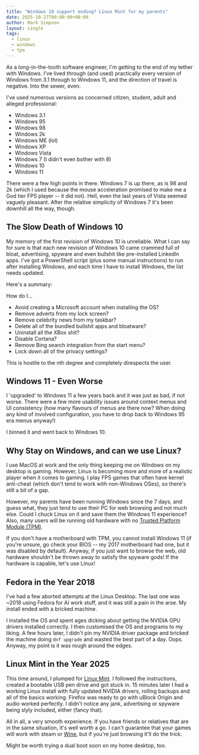 ```yaml
---
title: "Windows 10 support ending? Linux Mint for my parents"
date: 2025-10-27T00:00:00+00:00
author: Mark Simpson
layout: single
tags:
  - linux
  - windows
  - tpm
---
```


As a long-in-the-tooth software engineer, I'm getting to the end of my tether with Windows. I've lived through (and used) practically every version of Windows from 3.1 through to Windows 11, and the direction of travel is negative. Into the sewer, even.

I've used numerous versions as concerned citizen, student, adult and alleged professional:
- Windows 3.1
- Windows 95
- Windows 98
- Windows 2k
- Windows ME (lol)
- Windows XP
- Windows Vista
- Windows 7 (I didn't even bother with 8)
- Windows 10
- Windows 11

There were a few high points in there. Windows 7 is up there, as is 98 and 2k (which I used because the mouse acceleration promised to make me a God tier FPS player -- it did not). Hell, even the last years of Vista seemed vaguely pleasant. After the relative simplicity of Windows 7 it's been downhill all the way, though.

## The Slow Death of Windows 10 
My memory of the first revision of Windows 10 is unreliable. What I can say for sure is that each new revision of Windows 10 came crammed full of bloat, advertising, spyware and even bullshit like pre-installed LinkedIn apps. I've got a PowerShell script (plus some manual instructions) to run after installing Windows, and each time I have to install Windows, the list needs updated.

Here's a summary:

How do I...
- Avoid creating a Microsoft account when installing the OS?
- Remove adverts from my lock screen?
- Remove celebrity news from my taskbar?
- Delete all of the bundled bullshit apps and bloatware?
- Uninstall all the XBox shit?
- Disable Cortana?
- Remove Bing search integration from the start menu?
- Lock down all of the privacy settings?

This is hostile to the nth degree and completely direspects the user.

## Windows 11 - Even Worse
I 'upgraded' to Windows 11 a few years back and it was just as bad, if not worse. There were a few more usability issues around context menus and UI consistency (how many flavours of menus are there now? When doing any kind of involved configuration, you have to drop back to Windows 95 era menus anyway!)

I binned it and went back to Windows 10.

## Why Stay on Windows, and can we use Linux?
I use MacOS at work and the only thing keeping me on Windows on my desktop is gaming. However, Linux is becoming more and more of a realistic player when it comes to gaming. I play FPS games that often have kernel anti-cheat (which don't tend to work with non-Windows OSes), so there's still a bit of a gap.

However, my parents have been running Windows since the 7 days, and guess what, they just tend to use their PC for web browsing and not much else. Could I chuck Linux on it and save them the Windows 11 experience? Also, many users will be running old hardware with no [Trusted Platform Module (TPM)](https://learn.microsoft.com/en-us/windows/security/hardware-security/tpm/trusted-platform-module-overview). 

If you don't have a motherboard with TPM, you cannot install Windows 11 (if you're unsure, go check your BIOS -- my 2017 motherboard had one, but it was disabled by default). Anyway, if you just want to browse the web, old hardware shouldn't be thrown away to satisfy the spyware gods! If the hardware is capable, let's use Linux!

## Fedora in the Year 2018
I've had a few aborted attempts at the Linux Desktop. The last one was ~2018 using Fedora for AI work stuff, and it was still a pain in the arse. My install ended with a bricked machine.

I installed the OS and spent ages dicking about getting the NVIDIA GPU drivers installed correctly. I then customised the OS and programs to my liking. A few hours later, I didn't pin my NVIDIA driver package and bricked the machine doing `dnf upgrade` and wasted the best part of a day. Oops. Anyway, my point is it was rough around the edges.

## Linux Mint in the Year 2025
This time around, I plumped for [Linux Mint](https://linuxmint.com/). I followed the instructions, created a bootable USB pen drive and got stuck in. 15 minutes later I had a working Linux install with fully updated NVIDIA drivers, rolling backups and all of the basics working. Firefox was ready to go with uBlock Origin and audio worked perfectly. I didn't notice any jank, advertising or spyware being slyly included, either (fancy that).

All in all, a very smooth experience. If you have friends or relatives that are in the same situation, it's well worth a go. I can't guarantee that your games will work with steam or [Wine](https://www.winehq.org/), but if you're just browsing it'll do the trick.

Might be worth trying a dual boot soon on my home desktop, too.
